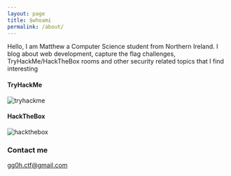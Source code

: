 ```yaml
---
layout: page
title: $whoami
permalink: /about/
---
```


Hello, I am Matthew a Computer Science student from Northern Ireland. I blog about web development, capture the flag challenges, TryHackMe/HackTheBox rooms and other security related topics that I find interesting

#### TryHackMe

![tryhackme](https://www.hackthebox.eu/badge/image/531933)

#### HackTheBox

![hackthebox](https://tryhackme-badges.s3.amazonaws.com/0x02B375.png)

### Contact me

[gg0h.ctf@gmail.com](mailto:gg0h.ctf@gmail.com)


